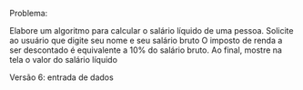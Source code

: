 Problema:

Elabore um algoritmo para calcular o salário líquido de uma pessoa.
Solicite ao usuário que digite seu nome e seu salário bruto
O imposto de renda a ser descontado é equivalente a 10% do salário bruto.
Ao final, mostre na tela o valor do salário líquido

Versão 6: entrada de dados